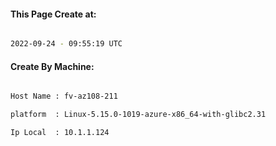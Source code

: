 
   
#### This Page Create at:

```bash

2022-09-24 - 09:55:19 UTC

```

#### Create By Machine:

```bash

Host Name : fv-az108-211

platform  : Linux-5.15.0-1019-azure-x86_64-with-glibc2.31

Ip Local  : 10.1.1.124

```

